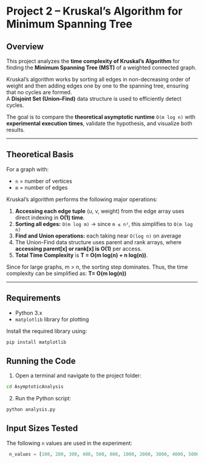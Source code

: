 # Project 2 – Kruskal’s Algorithm for Minimum Spanning Tree

## Overview

This project analyzes the **time complexity of Kruskal’s Algorithm** for finding the **Minimum Spanning Tree (MST)** of a weighted connected graph.

Kruskal’s algorithm works by sorting all edges in non-decreasing order of weight and then adding edges one by one to the spanning tree, ensuring that no cycles are formed.  
A **Disjoint Set (Union–Find)** data structure is used to efficiently detect cycles.

The goal is to compare the **theoretical asymptotic runtime** `O(m log n)` with **experimental execution times**, validate the hypothesis, and visualize both results.

---

## Theoretical Basis

For a graph with:
- `n` = number of vertices  
- `m` = number of edges

Kruskal’s algorithm performs the following major operations:

1. **Accessing each edge tuple** (u, v, weight) from the edge array uses direct indexing in **O(1) time**.
2. **Sorting all edges:** `O(m log m)` → since `m ≤ n²`, this simplifies to `O(m log n)`
3. **Find and Union operations:** each taking near `O(log n)` on average
4. The Union-Find data structure uses parent and rank arrays, where **accessing parent[x] or rank[x] is O(1)** per access.  
5. **Total Time Complexity** is **T = O(m log(n) + n log(n))**.

Since for large graphs, m > n, the sorting step dominates. 
Thus, the time complexity can be simplified as:
                                   **T= O(m log(n))**


---

## Requirements

* Python 3.x  
* `matplotlib` library for plotting

Install the required library using:

```bash
pip install matplotlib
```

## Running the Code

1. Open a terminal and navigate to the project folder:

```bash
cd AsymptoticAnalysis
```

2. Run the Python script:

```bash
python analysis.py
```

## Input Sizes Tested

The following `n` values are used in the experiment:

```python
 n_values = [100, 200, 300, 400, 500, 800, 1000, 2000, 3000, 4000, 5000]
```
